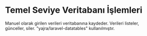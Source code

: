 # Temel Seviye Veritabanı İşlemleri
Manuel olarak girilen verileri veritabanına kaydeder.
Verileri listeler, günceller, siler.
"yajra/laravel-datatables" kullanılmıştır.
